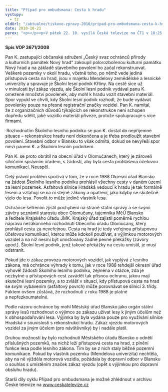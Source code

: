 ```yaml
---
title: "Případ pro ombudsmana: Cesta k hradu"
vystupy:
  - tz
oldUrl: "/aktualne/tiskove-zpravy-2010/pripad-pro-ombudsmana-cesta-k-hradu"
date: 2010-10-21
perex: "<p></p><p>V pátek 22. 10. vysílá Česká televize na ČT1 v 18:25 osmý díl cyklu Případ pro ombudsmana (repríze v pondělí 25. 10. ve 12:25 na ČT2). Díl nazvaný Cesta k hradu vypráví o nadšenci, který koupil polorozbořenou kulturní památku Nový hrad a začal ho rekonstruovat. Majitel pozemků, po nichž vede jediná přístupová cesta na hrad, však stanovil podmínky pro užívání cesty, které rekonstrukci znemožňují.</p>"
---
```


<!-- imported from the old website -->

<p><strong>Spis VOP 3671/2008</strong></p><p>Pan K. zastupující občanské sdružení „Český svaz ochránců přírody a kulturních památek Nový hrad“ zakoupil polorozbořenou kulturní památku Nový hrad a na základě stavebního povolení ho začal rekonstruovat. Veškeré pozemky v okolí hradu, včetně toho, po němž vede jediná přístupová cesta na hrad, jsou v majetku Mendelovy zemědělské a lesnické univerzity a spravuje je Školní lesní podnik Křtiny. Na cestě sice už v minulosti byl zákaz vjezdu, ale Školní lesní podnik vydával panu K. omezené množství povolenek, aby mohl k hradu vozit stavební materiál. Spor vypukl ve chvíli, kdy Školní lesní podnik rozhodl, že bude vydávat povolenky pouze na přesné registrační značky vozidel. Pan K. namítal, že z organizačních důvodů týkajících se rekonstrukce není schopen dopředu sdělit, jaké vozidlo materiál přiveze, protože spolupracuje s více firmami. </p><p> Rozhodnutím Školního lesního podniku se pan K. dostal do nepříjemné situace – rekonstrukce hradu není dokončena a je třeba prodloužit stavební povolení. Stavební odbor v Blansku to však odmítá, dokud se nevyřeší spor mezi panem K. a Školním lesním podnikem.</p><p>Pan K. se proto obrátil na obecní úřad v Olomučanech, který je zároveň silničním správním úřadem, s žádostí, aby byla cesta prohlášena účelovou komunikací. Neuspěl.</p><p>Celý právní problém spočívá v tom, že v roce 1988 Okresní úřad Blansko na žádost Školního lesního podniku prohlásil všechny cesty v daném území za lesní pozemek. Asfaltová silnice Hradská vedoucí k hradu je tak formálně lesem a vztahují se na ni stejné zákony a opatření, jako kdyby se skutečně vjelo do lesa. Povolit to může jedině vlastník lesa. </p><p>Ochránce šetřením zjistil pochybení na straně státní správy a se svými závěry seznámil starostu obce Olomučany, tajemníka MěÚ Blansko a ředitele Krajského úřadu JMK. Krajský úřad zajistil poměrně rychlou nápravu nezákonného rozhodnutí Obecního úřadu Olomučany, který prohlásil cestu za neveřejnou. Cesta na hrad je tedy veřejnou přístupovou účelovou komunikací, kterou může kdokoli používat, s výjimkou motorových vozidel a na níž nesmí být umisťovány žádné pevné překážky (závory apod.). Školní lesní podnik, jenž takové překážky na cestu umístil, je musí odstranit.</p><p>Pokud jde o zákaz provozu motorových vozidel, jak vyplývá z lesního zákona, má ochránce výhrady k tomu, jak v roce 1988 tehdejší okresní úřad vyhověl žádosti Školního lesního podniku, zejména v otázce, zda je nezbytné u přístupových cest zavádět tak přísnou ochranu, jakou mají skutečné lesní pozemky, a to zvlášť v situaci, kdy přístupová cesta na hrad se svým vybavením (asfaltový povrch) může porovnávat se silnicí 3. třídy. Faktem ovšem zůstává, že rozhodnutí z roku 1988 je platné a nepřezkoumatelné.</p><p>Podle názoru ochránce by mohl Městský úřad Blansko jako orgán státní správy lesů rozhodnout o výjimce ze zákazu užívat lesy k jiným účelům než k obhospodařování lesa. Výjimka by byla vydána pouze pro využívání silnice Hradská v souvislosti s rekonstrukcí hradu. Zákaz vjezdu motorových vozidel za jiným účelem (pro návštěvníky) by i nadále platil. </p><p>Druhou možností by bylo rozhodnutí Městského úřadu Blansko o odnětí příslušných pozemků, na nichž leží přístupová cesta na hrad, z plnění funkce lesa podle lesního zákona. Tím by se z nich staly běžné pozemní komunikace. Pokud by vlastník pozemku (Mendelova univerzita) nechtěla, aby na ně vjížděla motorová vozidla, požádala by dopravní odbor v Blansku o souhlas s umístěním značek zákaz vjezdu (opět s výjimkou pro dopravní obsluhu hradu).</p><p>Starší díly cyklu Případ pro ombudsmana je možné zhlédnout v archivu České televize na <a title="Otevření do nového okna" href="http://www.ceskatelevize.cz/" target="_blank">www.ceskatelevize.cz</a>  </p><p></p><p></p>
